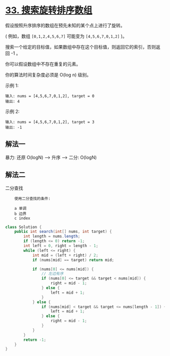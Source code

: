 # [33. 搜索旋转排序数组](https://leetcode-cn.com/problems/search-in-rotated-sorted-array/)

假设按照升序排序的数组在预先未知的某个点上进行了旋转。

( 例如，数组 `[0,1,2,4,5,6,7]` 可能变为 `[4,5,6,7,0,1,2]` )。

搜索一个给定的目标值，如果数组中存在这个目标值，则返回它的索引，否则返回 -1 。

你可以假设数组中不存在重复的元素。

你的算法时间复杂度必须是 O(log n) 级别。

示例 1:

```
输入: nums = [4,5,6,7,0,1,2], target = 0
输出: 4
```

示例 2:

```
输入: nums = [4,5,6,7,0,1,2], target = 3
输出: -1
```

## 解法一

暴力: 还原 O(logN) --> 升序 --> 二分: O(logN)



## 解法二

二分查找

        使用二分查找的条件:

        a 单调
        b 边界
        c index

```Java
class Solution {
    public int search(int[] nums, int target) {
        int length = nums.length;
        if (length <= 0) return -1;
        int left = 0, right = length - 1;
        while (left <= right) {
            int mid = (left + right) / 2;
            if (nums[mid] == target) return mid;

            if (nums[0] <= nums[mid]) {
                // 左边有序
                if (nums[0] <= target && target < nums[mid]) {
                    right = mid - 1;
                } else {
                    left = mid + 1;
                }
            } else {
                if (nums[mid] < target && target <= nums[length - 1]) {
                    left = mid + 1;
                } else {
                    right = mid - 1;
                }
            }
        }
        return -1;
    }
}
```